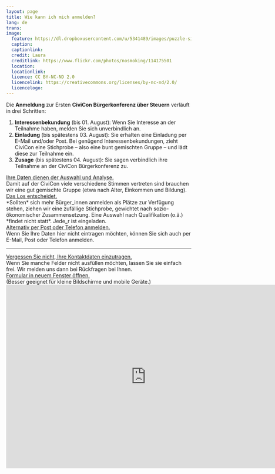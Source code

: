 ```yaml
---
layout: page
title: Wie kann ich mich anmelden?
lang: de
trans:
image:
  feature: https://dl.dropboxusercontent.com/u/5341489/images/puzzle-signatures_crop.jpg
  caption:
  captionlink:
  credit: Laura
  creditlink: https://www.flickr.com/photos/nosmoking/114175501
  location:
  locationlink:
  licence: CC BY-NC-ND 2.0
  licencelink: https://creativecommons.org/licenses/by-nc-nd/2.0/
  licencelogo:
---
```


Die **Anmeldung** zur Ersten **CiviCon Bürgerkonferenz über Steuern** verläuft in drei Schritten:

1. **Interessenbekundung** (bis 01. August): Wenn Sie Interesse an der Teilnahme haben, melden Sie sich unverbindlich an.
2. **Einladung** (bis spätestens 03. August): Sie erhalten eine Einladung per E-Mail und/oder Post. Bei genügend Interessenbekundungen, zieht CiviCon eine Stichprobe – also eine bunt gemischten Gruppe – und lädt diese zur Teilnahme ein.
3. **Zusage** (bis spätestens 04. August): Sie sagen verbindlich ihre Teilnahme an der CiviCon Bürgerkonferenz zu.

<div markdown="0"><a href="" class="btn btn-info">Ihre Daten dienen der Auswahl und Analyse.</a></div>
Damit auf der CiviCon viele verschiedene Stimmen vertreten sind brauchen wir eine gut gemischte Gruppe (etwa nach Alter, Einkommen und Bildung).

<div markdown="0"><a href="" class="btn btn-info">Das Los entscheidet.</a></div>
*Sollten* sich mehr Bürger_innen anmelden als Plätze zur Verfügung stehen, ziehen wir eine zufällige Stichprobe, gewichtet nach sozio-ökonomischer Zusammensetzung.
Eine Auswahl nach Qualifikation (o.ä.) *findet nicht statt*.
Jede_r ist eingeladen.

<div markdown="0"><a href="https://dl.dropboxusercontent.com/u/5341489/images/civicon-handout.pdf" class="btn btn-success">Alternativ per Post oder Telefon anmelden.</a></div>
Wenn Sie Ihre Daten hier nicht eintragen möchten, können Sie sich auch per E-Mail, Post oder Telefon anmelden.

---

<div markdown="0"><a href="/kontakt/" class="btn btn-warning">Vergessen Sie nicht, Ihre Kontaktdaten einzutragen.</a></div>
Wenn Sie manche Felder nicht ausfüllen möchten, lassen Sie sie einfach frei.
Wir melden uns dann bei Rückfragen bei Ihnen.

<div markdown="0"><a href="https://docs.google.com/forms/d/1pAUv4xS0BzNyYEBfojO8Ki6K641K4zmw6QPw5uD6bbg/viewform?usp=send_form" class="btn">Formular in neuem Fenster öffnen.</a></div>
(Besser geeignet für kleine Bildschirme und mobile Geräte.)

<iframe src="https://docs.google.com/forms/d/1pAUv4xS0BzNyYEBfojO8Ki6K641K4zmw6QPw5uD6bbg/viewform?embedded=true" width="760" height="500" frameborder="0" marginheight="0" marginwidth="0">Loading...</iframe>
